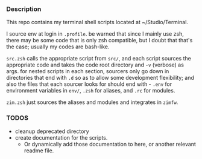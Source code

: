 ### Description
This repo contains my terminal shell scripts located at ~/Studio/Terminal.

I source env at login in `.profile`.
be warned that since I mainly use zsh, there may be some code that is only zsh compatible, but I doubt that that's the case; usually my codes are bash-like.

`src.zsh` calls the appropriate script from `src/`, and each script sources the appropriate code and takes the code root directory and `-v` (verbose) as args.
for nested scripts in each section, sourcers only go down in directories that end with `.d` so as to allow some development flexibility; and also the files that each sourcer looks for should end with - `.env` for environment variables in `env/`, `.zsh` for aliases, and `.rc` for modules.

`zim.zsh` just sources the aliases and modules and integrates in `zimfw`.

### TODOS
- cleanup deprecated directory
- create documentation for the scripts.
    - Or dynamically add those documentation to here, or another relevant readme file.
